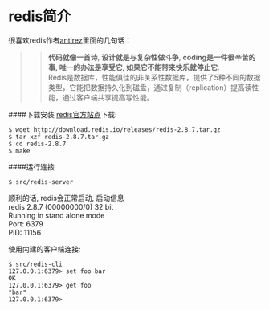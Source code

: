 redis简介
==========
很喜欢redis作者[antirez](http://antirez.com/latest/0)里面的几句话：  
>> **代码就像一首诗**, **设计就是与复杂性做斗争**, **coding是一件很辛苦的事, 唯一的办法是享受它, 如果它不能带来快乐就停止它**.  
Redis是数据库，性能俱佳的非关系性数据库，提供了5种不同的数据类型，它能把数据持久化到磁盘，通过复制（replication）提高读性能，通过客户端共享提高写性能。  

####下载安装
[redis官方站点](http://redis.io/download)下载:  

    $ wget http://download.redis.io/releases/redis-2.8.7.tar.gz
    $ tar xzf redis-2.8.7.tar.gz
    $ cd redis-2.8.7
    $ make

####运行连接

    $ src/redis-server
顺利的话, redis会正常启动, 启动信息  
redis 2.8.7 (00000000/0) 32 bit  
Running in stand alone mode  
Port: 6379  
PID: 11156  

使用内建的客户端连接:  

    $ src/redis-cli 
    127.0.0.1:6379> set foo bar
    OK
    127.0.0.1:6379> get foo
    "bar"
    127.0.0.1:6379> 



